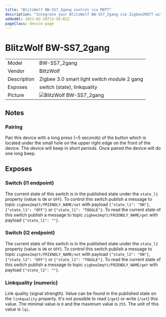 ```yaml
---
title: "BlitzWolf BW-SS7_2gang control via MQTT"
description: "Integrate your BlitzWolf BW-SS7_2gang via Zigbee2MQTT with whatever smart home infrastructure you are using without the vendors bridge or gateway."
addedAt: 2021-02-28T13:58:01Z
pageClass: device-page
---
```


<!-- !!!! -->
<!-- ATTENTION: This file is auto-generated through docgen! -->
<!-- You can only edit the "Notes"-Section between the two comment lines "Notes BEGIN" and "Notes END". -->
<!-- Do not use h1 or h2 heading within "## Notes"-Section. -->
<!-- !!!! -->

# BlitzWolf BW-SS7_2gang

|     |     |
|-----|-----|
| Model | BW-SS7_2gang  |
| Vendor  | BlitzWolf  |
| Description | Zigbee 3.0 smart light switch module 2 gang |
| Exposes | switch (state), linkquality |
| Picture | ![BlitzWolf BW-SS7_2gang](https://www.zigbee2mqtt.io/images/devices/BW-SS7_2gang.jpg) |


<!-- Notes BEGIN: You can edit here. Add "## Notes" headline if not already present. -->
## Notes

### Pairing
Pair this device with a long press (~5 seconds) of the button which is located under the small hole on the upper right edge on the front of the device. The device will beep in short periods. Once paired the device will do one long beep.
<!-- Notes END: Do not edit below this line -->
## Exposes

### Switch (l1 endpoint)
The current state of this switch is in the published state under the `state_l1` property (value is `ON` or `OFF`).
To control this switch publish a message to topic `zigbee2mqtt/FRIENDLY_NAME/set` with payload `{"state_l1": "ON"}`, `{"state_l1": "OFF"}` or `{"state_l1": "TOGGLE"}`.
To read the current state of this switch publish a message to topic `zigbee2mqtt/FRIENDLY_NAME/get` with payload `{"state_l1": ""}`.

### Switch (l2 endpoint)
The current state of this switch is in the published state under the `state_l2` property (value is `ON` or `OFF`).
To control this switch publish a message to topic `zigbee2mqtt/FRIENDLY_NAME/set` with payload `{"state_l2": "ON"}`, `{"state_l2": "OFF"}` or `{"state_l2": "TOGGLE"}`.
To read the current state of this switch publish a message to topic `zigbee2mqtt/FRIENDLY_NAME/get` with payload `{"state_l2": ""}`.

### Linkquality (numeric)
Link quality (signal strength).
Value can be found in the published state on the `linkquality` property.
It's not possible to read (`/get`) or write (`/set`) this value.
The minimal value is `0` and the maximum value is `255`.
The unit of this value is `lqi`.

